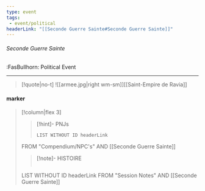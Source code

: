 ```yaml
---
type: event
tags:
 - event/political
headerLink: "[[Seconde Guerre Sainte#Seconde Guerre Sainte]]"
---
```


###### Seconde Guerre Sainte
<span class="sub2">:FasBullhorn: Political Event</span>
___

> [!quote|no-t]
>![[armee.jpg|right wm-sm]][[Saint-Empire de Ravia]]
<span class="clearfix"></span>

#### marker
> [!column|flex 3]
>>[!hint]- PNJs
>>```dataview
>>LIST WITHOUT ID headerLink
>FROM "Compendium/NPC's" AND [[Seconde Guerre Sainte]]
>
>>[!note]- HISTOIRE
>>```dataview
>LIST WITHOUT ID headerLink
>FROM "Session Notes" AND [[Seconde Guerre Sainte]]